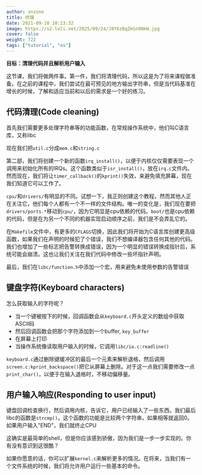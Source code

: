 ```yaml
---
author: xnzone 
title: 终端
date: 2021-09-10 10:23:32
image: https://s2.loli.net/2025/09/24/J8Y6zBqZmSn9NkW.jpg
cover: false
weight: 722
tags: ["tutorial", "os"]
---
```


**目标：清理代码并且解析用户输入**

这节课，我们将做两件事。第一件，我们将清理代码，所以这是为了将来课程做准备。在之前的课程中，我们尝试在最可预见的地方输出字符串，但是当代码基准在增长的时候，了解和适应当前和以后的需求是一个好的练习。

## 代码清理(Code cleaning)

首先我们需要更多处理字符串等的功能函数，在常规操作系统中，他们叫C语言库，又称libc

现在我们把`util.c`分成`mem.c`和`string.c`

第二部，我们将创建一个新的函数`irq_install()`，以便于内核仅仅需要表现一个调用来初始化所有的IRQs。这个函数类似于`isr_install()`，放在`irq.c`文件内。然而现在，我们将让`timer_callback()`的`kprint()`失效，来避免填充屏幕，现在我们知道它可以工作了。

`cpu/`和`drivers/`有明显的不同。试想一下，我正则创建这个教程，然而其他人正在关注它，他们每个人都有一个不一样的文件结构。唯一的变化是，我们现在要把`drivers/ports.*`移动到`cpu/`，因为它明显是cpu依赖的代码。`boot/`也是cpu依赖的代码，但是在为另一个不同的机器实现启动顺序之前，我们是不会弄乱它的。

在`Makefile`文件中，有更多的`CFLAGS`切换，因此我们将开始为C语言库创建更高级函数，如果我们在声明的时候犯了个错误，我们不想编译器包含任何其他的代码。我们也增加了一些标志把告警转换成错误，因为一个明显的错误转换成指针后，系统可能会崩溃。这也让我们关注在我们代码中修改一些坏指针声明。

最后，我们在`libc/function.h`中添加一个宏，用来避免未使用参数的告警错误

## 键盘字符(Keyboard characters)

怎么获取输入的字符呢？

- 当一个键被按下的时候，回调函数会从`keyboard.c`开头定义的数组中获取ASCII码
- 然后回调函数会把那个字符添加到一个buffer, `key_buffer`
- 在屏幕上打印
- 当操作系统像读取用户输入的时候，它调用`libc/io.c:readline()`

`keyboard.c`通过删除键缓冲区的最后一个元素来解析退格，然后调用`screen.c:kprint_backspace()`把它从屏幕上删除。对于这一点我们需要修改一点`print_char()`，以便于在输入退格时，不移动偏移量。

## 用户输入响应(Responding to user input)

键盘回调检查换行，然后调用内核，告诉它，用户已经输入了一些东西。我们最后libc的函数是`strcmp()`，这个函数的功能是比较两个字符串，如果相等就返回0。如果用户输入"END"，我们就终止CPU

这确实是最简单的shell，但是你应该感到骄傲，因为我们是一步一步实现的。你有没有意识到这很酷？

如果你愿意的话，你可以扩展`kernel.c`来解析更多的情况。在将来，当我们有一个文件系统的时候，我们将允许用户运行一些基本的命令。